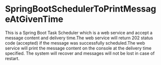 # SpringBootSchedulerToPrintMessageAtGivenTime
This is a Spring Boot Task Scheduler which is a web service and accept a message content and delivery time.The web service will return 202 status code (accepted) if the message was successfully scheduled.The web service will print the message content on the console at the delivery time specified. The system will recover and messages will not be lost in case of restart.
